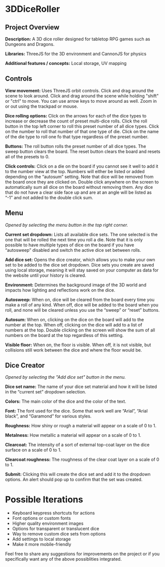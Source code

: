 # 3DDiceRoller
## Project Overview
**Description:** A 3D dice roller designed for tabletop RPG games such as Dungeons and Dragons.

**Libraries:** ThreeJS for the 3D environment and CannonJS for physics

**Additional features / concepts:** Local storage, UV mapping

## Controls
**View movement:** Uses ThreeJS orbit controls. Click and drag around the scene to look around. Click and drag around the scene while holding "shift" or "ctrl" to move. You can use arrow keys to move around as well. Zoom in or out using the trackpad or mouse. 

**Dice rolling options:** Click on the arrows for each of the dice types to increase or decrease the count of preset multi-dice rolls. Click the roll button in the top left corner to roll this preset number of all dice types. Click on the number to roll that number of that one type of die. Click on the name of the die type to roll one fo that type regardless of the preset number. 

**Buttons:** The roll button rolls the preset number of all dice types. The sweep button clears the board. The reset button clears the board and resets all of the presets to 0. 

**Click controls:** Click on a die on the board if you cannot see it well to add it to the number view at the top. Numbers will either be listed or added depending on the “autosum” setting. Note that dice will be removed from the board once they are clicked on. Double click anywhere on the screen to automatically sum all dice on the board without removing them. Any dice that do not have a clear side face up and are at an angle will be listed as “-1” and not added to the double click sum.
## Menu
_Opened by selecting the menu button in the top right corner._

**Current set dropdown:** Lists all available dice sets. The one selected is the one that will be rolled the next time you roll a die. Note that it is only possible to have multiple types of dice on the board if you have “autosweep” disabled and switch the active dice set between rolls.

**Add dice set:** Opens the dice creator, which allows you to make your own set to be added to the dice set dropdown. Dice sets you create are saved using local storage, meaning it will stay saved on your computer as data for the website until your history is cleared.

**Environment:** Determines the background image of the 3D world and impacts how lighting and reflections work on the dice.

**Autosweep:** When on, dice will be cleared from the board every time you make a roll of any kind. When off, dice will be added to the board when you roll, and none will be cleared unless you use the “sweep” or “reset” buttons.

**Autosum:** When on, clicking on the dice on the board will add to the number at the top. When off, clicking on the dice will add to a list of numbers at the top. Double clicking on the screen will show the sum of all numbers on the board at the top regardless of this setting.

**Visible floor:** When on, the floor is visible. When off, it is not visible, but collisions still work between the dice and where the floor would be.
## Dice Creator
_Opened by selecting the "Add dice set" button in the menu._

**Dice set name:** The name of your dice set material and how it will be listed in the “current set” dropdown selection.

**Colors:** The main color of the dice and the color of the text.

**Font:** The font used for the dice. Some that work well are “Arial”, “Arial black”, and “Garamond” for various styles.

**Roughness:** How shiny or rough a material will appear on a scale of 0 to 1.

**Metalness:** How metallic a material will appear on a scale of 0 to 1.

**Clearcoat:** The intensity of a sort of external top-coat layer on the dice surface on a scale of 0 to 1.

**Clearcoat roughness:** The roughness of the clear coat layer on a scale of 0 to 1.

**Submit:** Clicking this will create the dice set and add it to the dropdown options. An alert should pop up to confirm that the set was created.
# Possible Iterations
- Keyboard keypress shortcuts for actions
- Font options or custom fonts
- Higher quality environment images
- Options for transparent or translucent dice
- Way to remove custom dice sets from options
- Add settings to local storage
- Make it more mobile-friendly

Feel free to share any suggestions for improvements on the project or if you specifically want any of the above possiblities integrated. 



